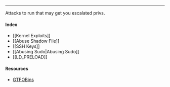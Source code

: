 -- -
Attacks to run that may get you escalated privs.
#### Index
- [[Kernel Exploits]]
- [[Abuse Shadow File]]
- [[SSH Keys]]
- [[Abusing Sudo|Abusing Sudo]]
- [[LD_PRELOAD]]
#### Resources
- [GTFOBins](https://gtfobins.github.io)